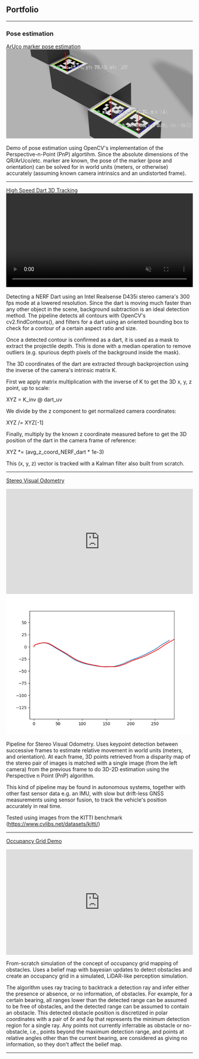## Portfolio

---

### Pose estimation

[ArUco marker pose estimation](https://github.com/sergiogtorres/ArUco_tracker)
<img src="images/thumbnail-wide.png?raw=true"/>

Demo of pose estimation using OpenCV's implementation of the Perspective-n-Point (PnP) algortihm.
Since the absolute dimensions of the QR/ArUco/etc. marker are known, the pose of the marker (pose and orientation) can 
be solved for in world units (meters, or otherwise) accurately (assuming known camera intrinsics and an undistorted
frame).

---



[High Speed Dart 3D Tracking](https://github.com/sergiogtorres/dart_tracking_high_speed)
<video width="100%" autoplay loop muted playsinline>
  <source src="images/depth_tracking.webm" type="video/webm">
  Your browser does not support the video tag.
</video>

Detecting a NERF Dart using an Intel Realsense D435i stereo camera's 300 fps mode at a lowered resolution. Since the 
dart is moving much faster than any other object in the scene, background subtraction is an ideal detection method.
The pipeline detects all contours with OpenCV's cv2.findContours(), and filters for a dart using an oriented bounding 
box to check for a contour of a certain aspect ratio and size.

Once a detected contour is confirmed as a dart, it is used as a mask to extract the projectile depth. This is done with
a median operation to remove outliers (e.g. spurious depth pixels of the background inside the mask). 

The 3D coordinates of the dart are extracted through backprojection using the inverse of the camera's intrinsic matrix K. 

First we apply matrix multiplication with the inverse of K to get the 3D x, y, z point, up to scale:

XYZ = K_inv @ dart_uv

We divide by the z component to get normalized camera coordinates:

XYZ /= XYZ[-1]

Finally, multiply by the known z coordinate measured before to get the 3D position of the dart in the camera frame of 
reference:

XYZ *= (avg_z_coord_NERF_dart * 1e-3)

This (x, y, z) vector is tracked with a Kalman filter also built from scratch.

---

[Stereo Visual Odometry](https://github.com/sergiogtorres/stereo_visual_odometry)

<div style="position: relative; padding-bottom: 56.25%; height: 0; overflow: hidden;">
  <iframe 
    src="https://www.youtube.com/embed/vmcoMkU9ZBE" 
    frameborder="0" 
    allow="accelerometer; autoplay; clipboard-write; encrypted-media; gyroscope; picture-in-picture" 
    allowfullscreen 
    style="position: absolute; top:0; left: 0; width: 100%; height: 100%;">
  </iframe>
</div>

<img src="images/x-z_estimated_and_GT.png?raw=true"/>

Pipeline for Stereo Visual Odometry. Uses keypoint detection between successive frames to estimate relative movement
in world units (meters, and orientation). At each frame, 3D points retrieved from a disparity map of the stereo pair of 
images is matched with a single image (from the left camera) from the previous frame to do 3D-2D estimation using the 
Perspective n Point (PnP) algorithm.

This kind of pipeline may be found in autonomous systems, together with other fast sensor data e.g. an IMU, with slow 
but drift-less GNSS measurements using sensor fusion, to track the vehicle's position accurately in real time.

Tested using images from the KITTI benchmark (https://www.cvlibs.net/datasets/kitti/)

---

[Occupancy Grid Demo](https://github.com/sergiogtorres/occupancy_grid_demo)

<div style="position: relative; padding-bottom: 56.25%; height: 0; overflow: hidden;">
  <iframe 
    src="https://www.youtube.com/embed/IJccEg60Xd4" 
    frameborder="0" 
    allow="accelerometer; autoplay; clipboard-write; encrypted-media; gyroscope; picture-in-picture" 
    allowfullscreen 
    style="position: absolute; top:0; left: 0; width: 100%; height: 100%;">
  </iframe>
</div>

From-scratch simulation of the concept of occupancy grid mapping of obstacles.
Uses a belief map with bayesian updates to detect obstacles and create an occupancy grid in a simulated, LiDAR-like 
perception simulation.

The algorithm uses ray tracing to backtrack a detection ray and infer either the presence or absence, or no information,
of obstacles. For example, for a certain bearing, all ranges lower than the detected range can be assumed to be free of
obstacles, and the detected range can be assumed to contain an obstacle. This detected obstacle position is discretized
in polar coordinates with a pair of  δr and δφ that represents the minimum detection region for a single ray. Any points
not currently inferrable as obstacle or no-obstacle, i.e., points beyond the maximum detection range, and points at 
relative angles other than the current bearing, are considered as giving no information, so they don't affect the 
belief map.

---